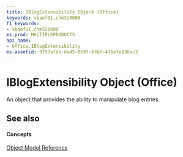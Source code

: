 ```yaml
---
title: IBlogExtensibility Object (Office)
keywords: vbaof11.chm328000
f1_keywords:
- vbaof11.chm328000
ms.prod: MULTIPLEPRODUCTS
api_name:
- Office.IBlogExtensibility
ms.assetid: 9757afdb-da45-8b97-636f-476efe036ac3
---
```



# IBlogExtensibility Object (Office)

An object that provides the ability to manipulate blog entries.


## See also


#### Concepts


[Object Model Reference](../../Office-Shared-VBA/articles/reference-object-library-reference-for-office.md)

